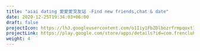 ```yaml
---
title: "aiai dating 愛愛愛交友站 -Find new friends,chat & date"
date: 2020-12-25T19:34:03+06:00
draft: false
projectIcon: https://lh3.googleusercontent.com/o1Iiy1FbZDlbozrfrmpqoxt7YSGQ7D9IovQ6Ru9Br866sb5C_pG-Q-7hD4b4-js_qg=s180
projectLink: https://play.google.com/store/apps/details?id=com.frenclub.ai_aiDating
weight: 4
---
```


